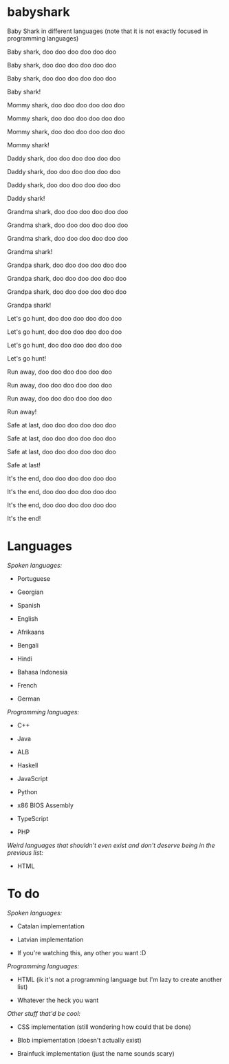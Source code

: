 # babyshark
Baby Shark in different languages (note that it is not exactly focused in programming languages)

Baby shark, doo doo doo doo doo doo

Baby shark, doo doo doo doo doo doo

Baby shark, doo doo doo doo doo doo

Baby shark!

Mommy shark, doo doo doo doo doo doo

Mommy shark, doo doo doo doo doo doo

Mommy shark, doo doo doo doo doo doo

Mommy shark!

Daddy shark, doo doo doo doo doo doo

Daddy shark, doo doo doo doo doo doo

Daddy shark, doo doo doo doo doo doo

Daddy shark!

Grandma shark, doo doo doo doo doo doo

Grandma shark, doo doo doo doo doo doo

Grandma shark, doo doo doo doo doo doo

Grandma shark!

Grandpa shark, doo doo doo doo doo doo

Grandpa shark, doo doo doo doo doo doo

Grandpa shark, doo doo doo doo doo doo

Grandpa shark!

Let's go hunt, doo doo doo doo doo doo

Let's go hunt, doo doo doo doo doo doo

Let's go hunt, doo doo doo doo doo doo

Let's go hunt!

Run away, doo doo doo doo doo doo

Run away, doo doo doo doo doo doo

Run away, doo doo doo doo doo doo

Run away!

Safe at last, doo doo doo doo doo doo

Safe at last, doo doo doo doo doo doo

Safe at last, doo doo doo doo doo doo

Safe at last!

It's the end, doo doo doo doo doo doo

It's the end, doo doo doo doo doo doo

It's the end, doo doo doo doo doo doo

It's the end!

# Languages

_Spoken languages:_

- Portuguese

- Georgian

- Spanish

- English

- Afrikaans

- Bengali

- Hindi

- Bahasa Indonesia

- French

- German

_Programming languages:_

- C++

- Java

- ALB

- Haskell

- JavaScript

- Python

- x86 BIOS Assembly

- TypeScript

- PHP

_Weird languages that shouldn't even exist and don't deserve being in the previous list:_

- HTML

# To do

_Spoken languages:_

- Catalan implementation

- Latvian implementation

- If you're watching this, any other you want :D

_Programming languages:_

- HTML (ik it's not a programming language but I'm lazy to create another list)

- Whatever the heck you want

_Other stuff that'd be cool:_

- CSS implementation (still wondering how could that be done)

- Blob implementation (doesn't actually exist)

- Brainfuck implementation (just the name sounds scary)

